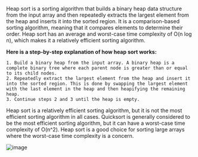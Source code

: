 Heap sort is a sorting algorithm that builds a binary heap data structure from the input array and then repeatedly extracts the largest element from the heap and inserts it into the sorted region. It is a comparison-based sorting algorithm, meaning that it compares elements to determine their order. Heap sort has an average and worst-case time complexity of O(n log n), which makes it a relatively efficient sorting algorithm.

**Here is a step-by-step explanation of how heap sort works:**

    1. Build a binary heap from the input array. A binary heap is a complete binary tree where each parent node is greater than or equal to its child nodes.
    2. Repeatedly extract the largest element from the heap and insert it into the sorted region. This is done by swapping the largest element with the last element in the heap and then heapifying the remaining heap.
    3. Continue steps 2 and 3 until the heap is empty.

Heap sort is a relatively efficient sorting algorithm, but it is not the most efficient sorting algorithm in all cases. Quicksort is generally considered to be the most efficient sorting algorithm, but it can have a worst-case time complexity of O(n^2). Heap sort is a good choice for sorting large arrays where the worst-case time complexity is a concern.

![image](https://github.com/govindraj-7c/Java-DSA/assets/126868326/5e5dc7d5-43c6-440a-afc5-68d82b696c9e)
